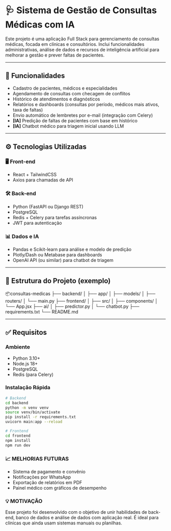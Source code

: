 # 🩺 Sistema de Gestão de Consultas Médicas com IA

Este projeto é uma aplicação Full Stack para gerenciamento de consultas médicas, focada em clínicas e consultórios. Inclui funcionalidades administrativas, análise de dados e recursos de inteligência artificial para melhorar a gestão e prever faltas de pacientes.

---

## 📌 Funcionalidades

- Cadastro de pacientes, médicos e especialidades
- Agendamento de consultas com checagem de conflitos
- Histórico de atendimentos e diagnósticos
- Relatórios e dashboards (consultas por período, médicos mais ativos, taxa de faltas)
- Envio automático de lembretes por e-mail (integração com Celery)
- **[IA]** Predição de faltas de pacientes com base em histórico
- **[IA]** Chatbot médico para triagem inicial usando LLM

---

## ⚙️ Tecnologias Utilizadas

### 🖥️ Front-end
- React + TailwindCSS
- Axios para chamadas de API

### 🛠️ Back-end
- Python (FastAPI ou Django REST)
- PostgreSQL
- Redis + Celery para tarefas assíncronas
- JWT para autenticação

### 📊 Dados e IA
- Pandas e Scikit-learn para análise e modelo de predição
- Plotly/Dash ou Metabase para dashboards
- OpenAI API (ou similar) para chatbot de triagem

---

## 📁 Estrutura do Projeto (exemplo)
📦consultas-medicas
├── backend/
│ ├── app/
│ ├── models/
│ ├── routers/
│ └── main.py
├── frontend/
│ ├── src/
│ ├── components/
│ └── App.jsx
├── ai/
│ ├── predictor.py
│ └── chatbot.py
├── requirements.txt
└── README.md 


---

## ✅ Requisitos

### Ambiente

- Python 3.10+
- Node.js 18+
- PostgreSQL
- Redis (para Celery)

### Instalação Rápida

```bash
# Backend
cd backend
python -m venv venv
source venv/bin/activate
pip install -r requirements.txt
uvicorn main:app --reload

# Frontend
cd frontend
npm install
npm run dev
```

### 📈 MELHORIAS FUTURAS
- Sistema de pagamento e convênio
- Notificações por WhatsApp
- Exportação de relatórios em PDF
- Painel médico com gráficos de desempenho

### 💡 MOTIVAÇÃO

Esse projeto foi desenvolvido com o objetivo de unir habilidades de back-end, banco de dados e análise de dados com aplicação real. 
É ideal para clínicas que ainda usam sistemas manuais ou planilhas.

